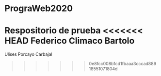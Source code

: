 # PrograWeb2020
Respositorio de prueba
<<<<<<< HEAD
Federico Climaco Bartolo
=======
Ulises Porcayo Carbajal
>>>>>>> 0e8fcc008b1cd1fbaaa3cccad88918551071804d
